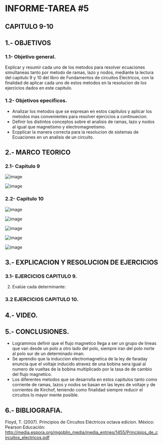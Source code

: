 # INFORME-TAREA #5
## CAPITULO 9-10

## 1.- OBJETIVOS

### 1.1- Objetivo general.

Explicar y resumir cada uno de los metodos para resolver ecuaciones simultaneas tanto por metodo de ramas, lazo y nodos, mediante la lectura del capitulo 9 y 10 del libro de Fundamentos de circuitos Electricos, con la finalidad de aplicar cada uno de estos metodos en la resolucion de los ejercicios dados en este capitulo.

### 1.2- Objetivos epecificos.

- Analizar los metodos que se expresan en estos capitulos y aplicar los metodos mas convenientes para resolver ejercicios a continuecion.
- Definir los distintos conceptos sobre el analisis de ramas, lazo y nodos al igual que magnetismo y electromagnetismo.
- Ecpplicar la manera correcta para la resolucion de sistemas de Ecuaciones en un analisis de un circuito.

## 2.- MARCO TEORICO
### 2.1- Capitulo 9

![image](https://user-images.githubusercontent.com/105298935/177681567-4b8560cd-a32e-43b2-acfa-da9d3103cb91.png)

![image](https://user-images.githubusercontent.com/105298935/177672552-4f25ef48-ba83-48e8-8242-bbc59b6a09ab.png)

### 2.2- Capitulo 10

![image](https://user-images.githubusercontent.com/105298935/177685273-a2926ab1-1c65-4ce1-be53-af084bd4c8e9.png)

![image](https://user-images.githubusercontent.com/105298935/177684064-8ff15f87-3dd6-45ab-b5b7-1fc0d0738bbf.png)

![image](https://user-images.githubusercontent.com/105298935/177684106-a041f7c5-d535-4282-a78a-bb01a918d7cc.png)

![image](https://user-images.githubusercontent.com/105298935/177685141-936c5e5e-ae41-4157-9058-022383f11912.png)

![image](https://user-images.githubusercontent.com/105298935/177686812-e0d84de5-c010-4b03-bd6f-ea8bdd1e2af3.png)

## 3.- EXPLICACION Y RESOLUCION DE EJERCICIOS

### 3.1- EJERCICIOS CAPITULO 9.

2. Evalúe cada determinante:























### 3.2 EJERCICIOS CAPITULO 10.























## 4.- VIDEO.


## 5.- CONCLUSIONES.

- Logrammos definir que el flujo magnetico llega a ser un grupo de lineas que van desde un polo a otro lado del polo, siempre iran del polo norte al polo sur de un determinado iman.
- Se aprendio que la induccion electromagnetica de la ley de faraday enuncia que el voltaje inducido atravez de una bobina sera igual al numero de vueltas de la bobina multiplicado por la tasa de de cambio del flujo magnetico.
- Los diferentes metodos que se desarrolla en estos capitulos tanto como corriente de ramas, lazos y nodos se basan en las leyes de voltaje y de corrientes de Kirchof, teniendo como finalidad siempre reducir el circuitos lo mayor mente posible.

## 6.- BIBLIOGRAFIA.

Floyd, T. (2007). Principios de Circuitos Eléctricos octava edicion. México: Pearson Educación: http://media.espora.org/mgoblin_media/media_entries/1455/Principios_de_circuitos_electricos.pdf
